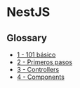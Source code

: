 # NestJS

## __Glossary__

 - [1 - 101 básico](101.md)
 - [2 - Primeros pasos](primeros-pasos.md)
 - [3 - Controllers](controllers.md)
 - [4 - Components](components.md)